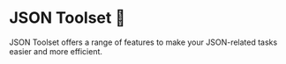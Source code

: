 # JSON Toolset 🤖

JSON Toolset offers a range of features to make your JSON-related tasks easier and more efficient.